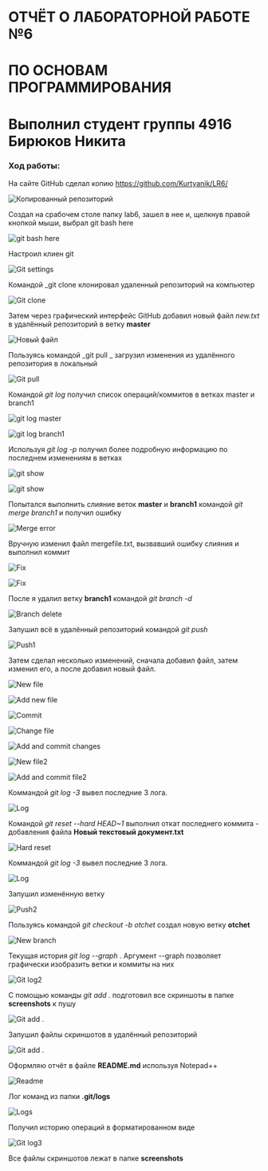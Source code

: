# ОТЧЁТ О ЛАБОРАТОРНОЙ РАБОТЕ №6 
# ПО ОСНОВАМ ПРОГРАММИРОВАНИЯ
# Выполнил студент группы 4916 Бирюков Никита



### Ход работы:
На сайте GitHub сделал копию https://github.com/Kurtyanik/LR6/

![Копированный репозиторий](screenshots/Screenshot_0.png)

Создал на срабочем столе папку lab6, зашел в нее и, щелкнув правой кнопкой мыши, выбрал git bash here

![git bash here](screenshots/Screenshot_01.png)

Настроил клиен git

![Git settings](screenshots/Screenshot_001.png)

Командой _git clone клонировал удаленный репозиторий на компьютер 

![Git clone](screenshots/Screenshot_1.png)

Затем через графический интерфейс GitHub добавил новый файл _new.txt_ в удалённый репозиторий в ветку __master__

![Новый файл](screenshots/Screenshot_2.png)

Пользуясь командой _git pull _ загрузил изменения из удалённого репозитория в локальный

![Git pull](screenshots/Screenshot_3.png)

Командой _git log_ получил список операций/коммитов в ветках master и branch1 

![git log master](screenshots/Screenshot_4.png)

![git log branch1](screenshots/Screenshot_5.png)

Используя _git log -p_ получил более подробную информацию по последнем изменениям в ветках

![git show](screenshots/Screenshot_6.png)

![git show](screenshots/Screenshot_7.png)

Попытался выполнить слияние веток **master** и **branch1** командой _git merge branch1_ и получил ошибку

![Merge error](screenshots/Screenshot_8.png)

Вручную изменил файл mergefile.txt, вызвавший ошибку слияния и выполнил коммит

![Fix](screenshots/Screenshot_9.png)

![Fix](screenshots/Screenshot_10.png)

После я удалил ветку **branch1** командой _git branch -d_

![Branch delete](screenshots/Screenshot_12.png)

Запушил всё в удалённый репозиторий командой _git push_

![Push1](screenshots/Screenshot_14.png)

Затем сделал несколько изменений, сначала добавил файл, затем изменил его, а после добавил новый файл.

![New file](screenshots/Screenshot_15.png)

![Add new file](screenshots/Screenshot_17.png)

![Commit](screenshots/Screenshot_18.png)

![Change file](screenshots/Screenshot_16.png)

![Add and commit changes](screenshots/Screenshot_19.png)

![New file2](screenshots/Screenshot_20.png)

![Add and commit file2](screenshots/Screenshot_21.png)

Коммандой _git log -3_ вывел последние 3 лога.

![Log](screenshots/Screenshot_22.png)

Командой _git reset --hard HEAD~1_ выполнил откат последнего коммита - добавления файла **Новый текстовый документ.txt**

![Hard reset](screenshots/Screenshot_27.png)

Коммандой _git log -3_ вывел последние 3 лога.

![Log](screenshots/Screenshot_23.png)

Запушил изменённую ветку

![Push2](screenshots/Screenshot_24.png)


Пользуясь командой _git checkout -b otchet_ создал новую ветку **otchet**

![New branch](screenshots/Screenshot_25.png)


Текущая история _git log --graph_ . Аргумент --graph позволяет графически изобразить ветки и коммиты на них

![Git log2](screenshots/Screenshot_26.png)

С помощью команды _git add ._ подготовил все скриншоты в папке **screenshots** к пушу

![Git add .](screenshots/Screenshot_29.png)

Запушил файлы скриншотов в удалённый репозиторий

![Git add .](screenshots/Screenshot_30.png)

Оформляю отчёт в файле **README.md** используя Notepad++

![Readme](screenshots/Screenshot_28.png)

Лог команд из папки **.git/logs**

![Logs](screenshots/Screenshot_31.png)

Получил историю операций в форматированном виде

![Git log3](screenshots/Screenshot_32.png)

Все файлы скриншотов лежат в папке **screenshots**